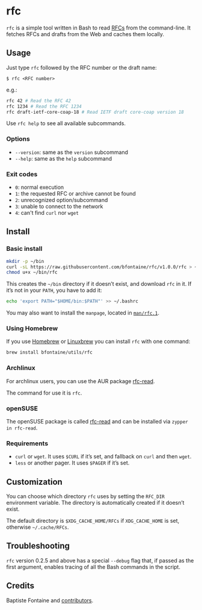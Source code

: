 # rfc

`rfc` is a simple tool written in Bash to read [RFCs][ietf-rfc] from the
command-line. It fetches RFCs and drafts from the Web and caches them
locally.

[ietf-rfc]: https://www.ietf.org/standards/rfcs/

## Usage

Just type `rfc` followed by the RFC number or the draft name:

```
$ rfc <RFC number>
```

e.g.:

```sh
rfc 42 # Read the RFC 42
rfc 1234 # Read the RFC 1234
rfc draft-ietf-core-coap-18 # Read IETF draft core-coap version 18
```

Use `rfc help` to see all available subcommands.

### Options

- `--version`: same as the `version` subcommand
- `--help`: same as the `help` subcommand

### Exit codes

- `0`: normal execution
- `1`: the requested RFC or archive cannot be found
- `2`: unrecognized option/subcommand
- `3`: unable to connect to the network
- `4`: can't find `curl` nor `wget`

## Install

### Basic install

```sh
mkdir -p ~/bin
curl -sL https://raw.githubusercontent.com/bfontaine/rfc/v1.0.0/rfc > ~/bin/rfc
chmod u+x ~/bin/rfc
```

This creates the `~/bin` directory if it doesn’t exist, and download `rfc` in it.
If it’s not in your `PATH`, you have to add it:

```sh
echo 'export PATH="$HOME/bin:$PATH"' >> ~/.bashrc
```

You may also want to install the `manpage`, located in [`man/rfc.1`][manpage].

[manpage]: https://raw.githubusercontent.com/bfontaine/rfc/v1.0.0/man/rfc.1

### Using Homebrew

If you use [Homebrew](http://brew.sh) or [Linuxbrew](http://linuxbrew.sh/) you
can install `rfc` with one command:

```sh
brew install bfontaine/utils/rfc
```

### Archlinux

For archlinux users, you can use the AUR package [rfc-read](https://aur.archlinux.org/packages/rfc-read/).

The command for use it is `rfc`.

### openSUSE
The openSUSE package is called [rfc-read](https://build.opensuse.org/package/show/utilities/rfc-read)
and can be installed via `zypper in rfc-read`.

### Requirements

- `curl` or `wget`. It uses `$CURL` if it’s set, and fallback on `curl` and then `wget`.
- `less` or another pager. It uses `$PAGER` if it’s set.

## Customization

You can choose which directory `rfc` uses by setting the `RFC_DIR` environment
variable. The directory is automatically created if it doesn’t exist.

The default directory is `$XDG_CACHE_HOME/RFCs` if `XDG_CACHE_HOME` is set, otherwise `~/.cache/RFCs`.

## Troubleshooting

`rfc` version 0.2.5 and above has a special `--debug` flag that, if passed as
the first argument, enables tracing of all the Bash commands in the script.

## Credits

Baptiste Fontaine and [contributors](https://github.com/bfontaine/rfc/graphs/contributors).
